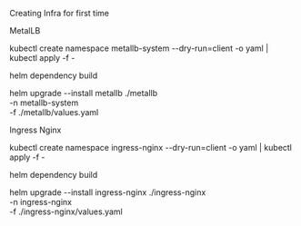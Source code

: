 
Creating Infra for first time



MetalLB

kubectl create namespace metallb-system --dry-run=client -o yaml | kubectl apply -f -

helm dependency build

helm upgrade --install metallb ./metallb \
  -n metallb-system \
  -f ./metallb/values.yaml


Ingress Nginx

kubectl create namespace ingress-nginx --dry-run=client -o yaml | kubectl apply -f -

helm dependency build

helm upgrade --install ingress-nginx ./ingress-nginx \
  -n ingress-nginx \
  -f ./ingress-nginx/values.yaml